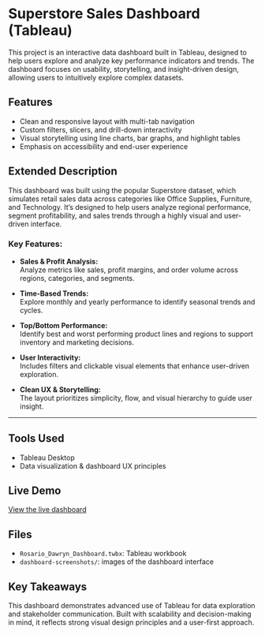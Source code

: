 # Superstore Sales Dashboard (Tableau)

This project is an interactive data dashboard built in Tableau, designed to help users explore and analyze key performance indicators and trends. The dashboard focuses on usability, storytelling, and insight-driven design, allowing users to intuitively explore complex datasets.

## Features

- Clean and responsive layout with multi-tab navigation
- Custom filters, slicers, and drill-down interactivity
- Visual storytelling using line charts, bar graphs, and highlight tables
- Emphasis on accessibility and end-user experience

## Extended Description

This dashboard was built using the popular Superstore dataset, which simulates retail sales data across categories like Office Supplies, Furniture, and Technology. It’s designed to help users analyze regional performance, segment profitability, and sales trends through a highly visual and user-driven interface.

### Key Features:

- **Sales & Profit Analysis:**  
  Analyze metrics like sales, profit margins, and order volume across regions, categories, and segments.

- **Time-Based Trends:**  
  Explore monthly and yearly performance to identify seasonal trends and cycles.

- **Top/Bottom Performance:**  
  Identify best and worst performing product lines and regions to support inventory and marketing decisions.

- **User Interactivity:**  
  Includes filters and clickable visual elements that enhance user-driven exploration.

- **Clean UX & Storytelling:**  
  The layout prioritizes simplicity, flow, and visual hierarchy to guide user insight.

---

## Tools Used

- Tableau Desktop
- Data visualization & dashboard UX principles

## Live Demo

[View the live dashboard](https://us-east-1.online.tableau.com/#/site/shaamvisualanalytics/workbooks/2619872?:origin=card_share_link)

## Files

- `Rosario_Dawryn_Dashboard.twbx`: Tableau workbook
- `dashboard-screenshots/`: images of the dashboard interface

## Key Takeaways

This dashboard demonstrates advanced use of Tableau for data exploration and stakeholder communication. Built with scalability and decision-making in mind, it reflects strong visual design principles and a user-first approach.
